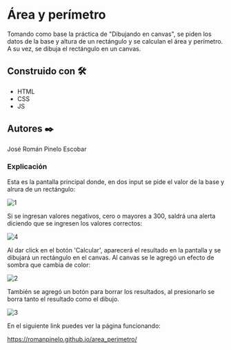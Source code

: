 # Área y perímetro 

Tomando como base la práctica de "Dibujando en canvas", se piden los datos de la base y altura de un rectángulo y se calculan el área y perímetro. A su vez, se dibuja el rectángulo en un canvas.


## Construido con 🛠️

* HTML
* CSS
* JS


## Autores ✒️

José Román Pinelo Escobar


### Explicación

Esta es la pantalla principal donde, en dos input se pide el valor de la base y alrura de un rectángulo:

![1](https://user-images.githubusercontent.com/71656431/107079933-2e188600-67b6-11eb-940a-aa5efb750fbc.jpg)



Si se ingresan valores negativos, cero o mayores a 300, saldrá una alerta diciendo que se ingresen los valores correctos:

![4](https://user-images.githubusercontent.com/71656431/107090387-be11fc00-67c5-11eb-9756-419467185545.jpg)



Al dar click en el botón 'Calcular', aparecerá el resultado en la pantalla y se dibujará un rectángulo en el canvas. Al canvas se le agregó un efecto de sombra que cambia de color:

![2](https://user-images.githubusercontent.com/71656431/107079951-3375d080-67b6-11eb-8111-26245238f3d2.jpg)



También se agregó un botón para borrar los resultados, al presionarlo se borra tanto el resultado como el dibujo.

![3](https://user-images.githubusercontent.com/71656431/107079966-3a9cde80-67b6-11eb-88c1-bd910375bcd0.jpg)



En el siguiente link puedes ver la página funcionando: 

https://romanpinelo.github.io/area_perimetro/